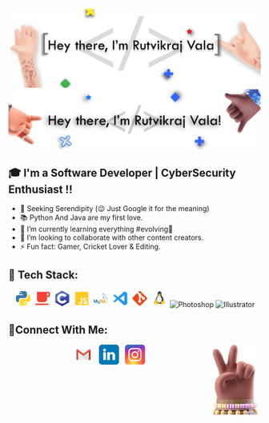 ![Social banner for RutvikrajVala](https://github.com/rutvikraj/rutvikraj/blob/main/assets/card.png)
![Social banner for RutvikrajVala](https://github.com/rutvikraj/rutvikraj/blob/main/assets/profile_card.png)


## 🎓 I'm a Software Developer | CyberSecurity Enthusiast !!

- 🔭 Seeking Serendipity (😉 Just Google it for the meaning)
- 📚 Python And Java are my first love.
- 🌱 I’m currently learning everything #evolving🤣
- 👯 I’m looking to collaborate with other content creators.
- ⚡ Fun fact: Gamer, Cricket Lover & Editing.


## 🧰 Tech Stack:

<p align="center">
<img src="https://github.com/PKief/vscode-material-icon-theme/blob/main/icons/python.svg" alt="Python" width="35" height="35">
<img src="https://github.com/PKief/vscode-material-icon-theme/blob/main/icons/java.svg" alt="Java" width="35" height="35">
<img src="https://github.com/rutvikraj/rutvikraj/blob/main/assets/pngegg.png" alt="C++" width="35" height="35">
<img src="https://github.com/PKief/vscode-material-icon-theme/blob/main/icons/javascript.svg" alt="Javascript" width="35" height="35">
<img src="https://github.com/rutvikraj/rutvikraj/blob/main/assets/MySQL-Logo.png" alt="MySQL" width="35" height="35">
<img src="https://github.com/PKief/vscode-material-icon-theme/blob/main/icons/vscode.svg" alt="VSCode" width="35" height="35">
<img src="https://github.com/PKief/vscode-material-icon-theme/blob/main/icons/git.svg" alt="Git" width="35" height="35">
<img src="https://github.com/edent/SuperTinyIcons/blob/master/images/svg/linux.svg" alt="Linux" width="35" height="35">
<img src="https://upload.wikimedia.org/wikipedia/commons/a/af/Adobe_Photoshop_CC_icon.svg" alt="Photoshop" width="35" height="35">
<img src="https://upload.wikimedia.org/wikipedia/commons/f/fb/Adobe_Illustrator_CC_icon.svg" alt="Illustrator" width="35" height="35">
</p>


## 🤝Connect With Me:

<p align='center' style="vertical-align:top; margin:4px">
<a href="mailto:rutvikrajvala@hotmail.com"><img height="40" src="https://github.com/edent/SuperTinyIcons/blob/master/images/svg/gmail_old.svg"></a>&nbsp;&nbsp;
<a href="https://www.linkedin.com/in/rutvikraj-vala-797737173"><img height="40" src="https://github.com/edent/SuperTinyIcons/blob/master/images/svg/linkedin.svg"></a>&nbsp;&nbsp;
<a href="https://www.instagram.com/_rutvikraj/"><img height="40" src="https://github.com/edent/SuperTinyIcons/blob/master/images/svg/instagram.svg"></a>&nbsp;&nbsp;
  <img align="right" src="https://github.com/rutvikraj/rutvikraj/blob/main/assets/hand.png" height="140" title="Peace" />
</p>



